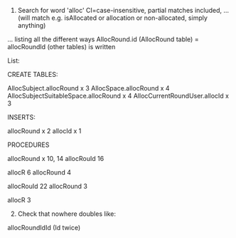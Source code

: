 1. Search for word 'alloc'  CI=case-insensitive, partial matches included,
... (will match e.g. isAllocated or allocation or non-allocated, simply anything)

... listing all the different ways AllocRound.id (AllocRound table) = allocRoundId (other tables) is written

List:

CREATE TABLES:

AllocSubject.allocRound x 3
AllocSpace.allocRound x 4
AllocSubjectSuitableSpace.allocRound x 4
AllocCurrentRoundUser.allocId x 3

INSERTS:

allocRound x 2
allocId x 1

PROCEDURES

allocRound x 10, 14
allocRouId  16

allocR 6
allocRound 4

allocRouId 22
allocRound 3

allocR 3

2. Check that nowhere doubles like:

allocRoundIdId     (Id twice)
